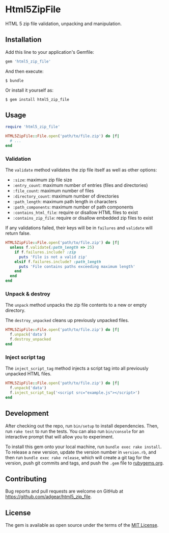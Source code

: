 # Html5ZipFile

HTML 5 zip file validation, unpacking and manipulation.

## Installation

Add this line to your application's Gemfile:

```ruby
gem 'html5_zip_file'
```

And then execute:

    $ bundle

Or install it yourself as:

    $ gem install html5_zip_file

## Usage

```ruby
require 'html5_zip_file'

HTML5ZipFile::File.open('path/to/file.zip') do |f|
  # ...
end
```

### Validation

The `validate` method validates the zip file itself as well as other options:

- `:size`: maximum zip file size
- `:entry_count`: maximum number of entries (files and directories)
- `:file_count`: maximum number of files
- `:directory_count`: maximum number of directories
- `:path_length`: maximum path length in characters
- `:path_components`: maximum number of path components
- `:contains_html_file`: require or disallow HTML files to exist
- `:contains_zip_file`: require or disallow embedded zip files to exist

If any validations failed, their keys will be in `failures` and `validate` will
return false.

```ruby
HTML5ZipFile::File.open('path/to/file.zip') do |f|
  unless f.validate(:path_length => 25)
    if f.failures.include? :zip
      puts 'File is not a valid zip'
    elsif f.failures.include? :path_length
      puts 'File contains paths exceeding maximum length'
    end
  end
end
```

### Unpack & destroy

The `unpack` method unpacks the zip file contents to a new or empty directory.

The `destroy_unpacked` cleans up previously unpacked files.

```ruby
HTML5ZipFile::File.open('path/to/file.zip') do |f|
  f.unpack('data')
  f.destroy_unpacked
end
```

### Inject script tag

The `inject_script_tag` method injects a script tag into all previously
unpacked HTML files.

```ruby
HTML5ZipFile::File.open('path/to/file.zip') do |f|
  f.unpack('data')
  f.inject_script_tag('<script src="example.js"></script>')
end
```

## Development

After checking out the repo, run `bin/setup` to install dependencies. Then, run
`rake test` to run the tests. You can also run `bin/console` for an interactive
prompt that will allow you to experiment.

To install this gem onto your local machine, run `bundle exec rake install`. To
release a new version, update the version number in `version.rb`, and then run
`bundle exec rake release`, which will create a git tag for the version, push
git commits and tags, and push the `.gem` file to
[rubygems.org](https://rubygems.org).

## Contributing

Bug reports and pull requests are welcome on GitHub at
https://github.com/adgear/html5_zip_file.


## License

The gem is available as open source under the terms of the [MIT
License](http://opensource.org/licenses/MIT).
